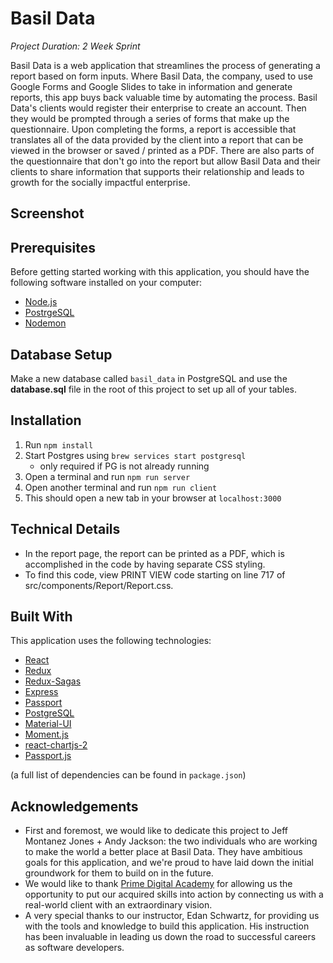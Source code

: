 
# Basil Data

*Project Duration: 2 Week Sprint*

Basil Data is a web application that streamlines the process of generating a report based on form inputs.  Where Basil Data, the company, used to use Google Forms and Google Slides to take in information and generate reports, this app buys back valuable time by automating the process.  Basil Data's clients would register their enterprise to create an account.  Then they would be prompted through a series of forms that make up the questionnaire.  Upon completing the forms, a report is accessible that translates all of the data provided by the client into a report that can be viewed in the browser or saved / printed as a PDF.  There are also parts of the questionnaire that don't go into the report but allow Basil Data and their clients to share information that supports their relationship and leads to growth for the socially impactful enterprise.

<!-- Live Version deployed on Heroku at: [https://skillsense.herokuapp.com/](https://skillsense.herokuapp.com/) -->

## Screenshot

## Prerequisites

Before getting started working with this application, you should have the following software installed on your computer:

- [Node.js](https://nodejs.org/en/)
- [PostrgeSQL](https://www.postgresql.org/)
- [Nodemon](https://nodemon.io/)

## Database Setup

Make a new database called `basil_data` in PostgreSQL and use the **database.sql** file in the root of this project to set up all of your tables.

## Installation

1. Run `npm install`
2. Start Postgres using `brew services start postgresql`
    - only required if PG is not already running
3. Open a terminal and run `npm run server`
4. Open another terminal and run `npm run client`
5. This should open a new tab in your browser at `localhost:3000`

## Technical Details

- In the report page, the report can be printed as a PDF, which is accomplished in the code by having separate CSS styling.
- To find this code, view PRINT VIEW code starting on line 717 of src/components/Report/Report.css.
## Built With

This application uses the following technologies:

- [React](https://reactjs.org/)
- [Redux](https://maven.apache.org/)
- [Redux-Sagas](https://redux-saga.js.org/)
- [Express](https://expressjs.com/)
- [Passport](http://www.passportjs.org/)
- [PostgreSQL](https://www.postgresql.org/)
- [Material-UI](https://material-ui.com/)
- [Moment.js](https://momentjs.com/)
- [react-chartjs-2](https://www.npmjs.com/package/react-chartjs-2)
- [Passport.js](https://www.passportjs.org/)

(a full list of dependencies can be found in `package.json`)

## Acknowledgements

- First and foremost, we would like to dedicate this project to Jeff Montanez Jones + Andy Jackson: the two individuals who are working to make the world a better place at Basil Data. They have ambitious goals for this application, and we're proud to have laid down the initial groundwork for them to build on in the future.
- We would like to thank [Prime Digital Academy](https://github.com/PrimeAcademy) for allowing us the opportunity to put our acquired skills into action by connecting us with a real-world client with an extraordinary vision.
- A very special thanks to our instructor, Edan Schwartz, for providing us with the tools and knowledge to build this application. His instruction has been invaluable in leading us down the road to successful careers as software developers.
